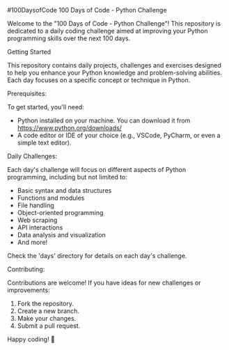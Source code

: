 #100DaysofCode
100 Days of Code - Python Challenge

Welcome to the "100 Days of Code - Python Challenge"! This repository is dedicated to a daily coding challenge aimed at improving your Python programming skills over the next 100 days.

Getting Started

This repository contains daily projects, challenges and exercises designed to help you enhance your Python knowledge and problem-solving abilities. Each day focuses on a specific concept or technique in Python.

Prerequisites:

To get started, you'll need:
- Python installed on your machine. You can download it from https://www.python.org/downloads/
- A code editor or IDE of your choice (e.g., VSCode, PyCharm, or even a simple text editor).


Daily Challenges:

Each day's challenge will focus on different aspects of Python programming, including but not limited to:
- Basic syntax and data structures
- Functions and modules
- File handling
- Object-oriented programming
- Web scraping
- API interactions
- Data analysis and visualization
- And more!

Check the 'days' directory for details on each day's challenge.

Contributing:

Contributions are welcome! If you have ideas for new challenges or improvements:
1. Fork the repository.
2. Create a new branch.
3. Make your changes.
4. Submit a pull request.

Happy coding! 🎉

